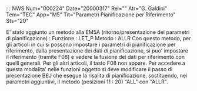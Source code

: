  :  : NWS Num="000224" Date="20000317" Rel="" Atr="G. Galdini" Tem="TEC" App="M5" Tit="Parametri Pianificazione per Riferimento" Sts="20"

E' stato aggiunto un metodo alla £M5A (ritorno/presentazione dei parametri di pianificazione) : 
Funzione :  LET_P
Metodo  :  ALLR
Con questo metodo, per gli articoli in cui si possono impostare i parametri di pianificazione per riferimento, dalla presentazione dei dati di pianificazione, si puo' impostare il riferimento (tramite F08) e vedere la fusione dei dati per riferimento con quelli generali.
Per gli altri articoli, il tasto F08 non appare.
Per accedere a questa modalita' nelle funzioni oggetto si deve modificare il passo di presentazione
B£J che esegue la risalita di pianificazione, sostituendo, nei parametri aggiuntivi, il metodo (posizioni 11 :  20) "ALL" con "ALLR".


